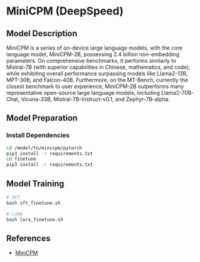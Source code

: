 # MiniCPM (DeepSpeed)

## Model Description

MiniCPM is a series of on-device large language models, with the core language model, MiniCPM-2B, possessing 2.4 billion
non-embedding parameters. On comprehensive benchmarks, it performs similarly to Mistral-7B (with superior capabilities
in Chinese, mathematics, and code), while exhibiting overall performance surpassing models like Llama2-13B, MPT-30B, and
Falcon-40B. Furthermore, on the MT-Bench, currently the closest benchmark to user experience, MiniCPM-2B outperforms
many representative open-source large language models, including Llama2-70B-Chat, Vicuna-33B, Mistral-7B-Instruct-v0.1,
and Zephyr-7B-alpha.

## Model Preparation

### Install Dependencies

```bash
cd /model/to/minicpm/pytorch
pip3 install -r requirements.txt
cd finetune
pip3 install -r requirements.txt
```

## Model Training

```bash
# SFT
bash sft_finetune.sh

# LoRA
bash lora_finetune.sh
```

## References

- [MiniCPM](https://github.com/OpenBMB/MiniCPM/tree/main)
